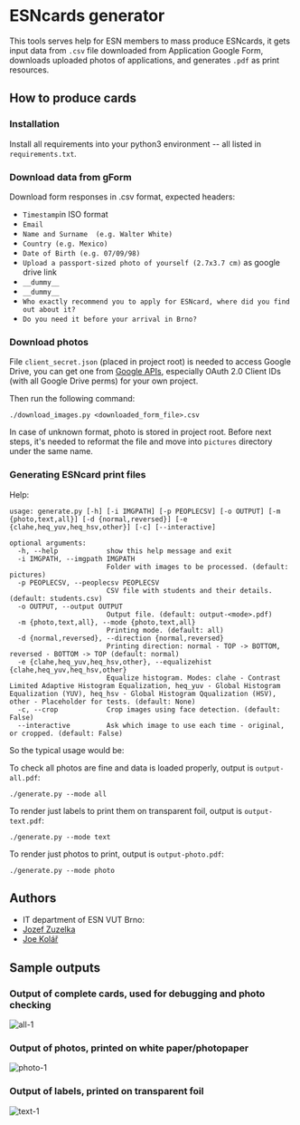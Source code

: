 # ESNcards generator

This tools serves help for ESN members to mass produce ESNcards, it gets input data from `.csv` file downloaded from Application Google Form, downloads uploaded photos of applications, and generates `.pdf` as print resources. 

## How to produce cards
### Installation
Install all requirements into your python3 environment -- all listed in `requirements.txt`.

### Download data from gForm
Download form responses in .csv format, expected headers:

* `Timestamp`in ISO format
* `Email`
* `Name and Surname  (e.g. Walter White)`
* `Country (e.g. Mexico)`
* `Date of Birth (e.g. 07/09/98)`
* `Upload a passport-sized photo of yourself (2.7x3.7 cm)` as google drive link
* `__dummy__`
* `__dummy__`
* `Who exactly recommend you to apply for ESNcard, where did you find out about it?`
* `Do you need it before your arrival in Brno?`

### Download photos

File `client_secret.json` (placed in project root) is needed to access Google Drive, you can get one from
[Google APIs](https://console.developers.google.com/apis/credentials), especially
OAuth 2.0
Client IDs (with all Google Drive perms) for your own project.

Then run the following command:

```
./download_images.py <downloaded_form_file>.csv
```

In case of unknown format, photo is stored in project root. Before next steps, it's needed to reformat the file and move into `pictures` directory under the same name.

### Generating ESNcard print files

Help:
```
usage: generate.py [-h] [-i IMGPATH] [-p PEOPLECSV] [-o OUTPUT] [-m {photo,text,all}] [-d {normal,reversed}] [-e {clahe,heq_yuv,heq_hsv,other}] [-c] [--interactive]

optional arguments:
  -h, --help            show this help message and exit
  -i IMGPATH, --imgpath IMGPATH
                        Folder with images to be processed. (default: pictures)
  -p PEOPLECSV, --peoplecsv PEOPLECSV
                        CSV file with students and their details. (default: students.csv)
  -o OUTPUT, --output OUTPUT
                        Output file. (default: output-<mode>.pdf)
  -m {photo,text,all}, --mode {photo,text,all}
                        Printing mode. (default: all)
  -d {normal,reversed}, --direction {normal,reversed}
                        Printing direction: normal - TOP -> BOTTOM, reversed - BOTTOM -> TOP (default: normal)
  -e {clahe,heq_yuv,heq_hsv,other}, --equalizehist {clahe,heq_yuv,heq_hsv,other}
                        Equalize histogram. Modes: clahe - Contrast Limited Adaptive Histogram Equalization, heq_yuv - Global Histogram Equalization (YUV), heq_hsv - Global Histogram Qqualization (HSV), other - Placeholder for tests. (default: None)
  -c, --crop            Crop images using face detection. (default: False)
  --interactive         Ask which image to use each time - original, or cropped. (default: False)

```

So the typical usage would be:

To check all photos are fine and data is loaded properly, output is `output-all.pdf`:
```
./generate.py --mode all
```
To render just labels to print them on transparent foil, output is `output-text.pdf`:
```
./generate.py --mode text
```

To render just photos to print, output is `output-photo.pdf`:
```
./generate.py --mode photo
```

## Authors
* IT department of ESN VUT Brno:
* [Jozef Zuzelka](https://github.com/jzlka)
* [Joe Kolář](https://github.com/thejoeejoee)

## Sample outputs

### Output of complete cards, used for debugging and photo checking
![all-1](https://user-images.githubusercontent.com/6154740/153076972-c37f52de-cd6a-4b7f-a978-19f92f68c1d0.png)
### Output of photos, printed on white paper/photopaper
![photo-1](https://user-images.githubusercontent.com/6154740/153076979-541d7e68-5330-43c3-9e46-b239153d04d4.png)
### Output of labels, printed on transparent foil
![text-1](https://user-images.githubusercontent.com/6154740/153076981-f09c691d-9944-4cb4-8804-a5072b7aff59.png)
